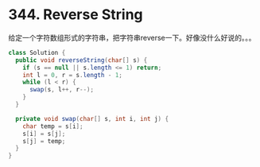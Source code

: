 # 344. Reverse String

给定一个字符数组形式的字符串，把字符串reverse一下。好像没什么好说的。。。

```java
class Solution {
  public void reverseString(char[] s) {
    if (s == null || s.length <= 1) return;
    int l = 0, r = s.length - 1;
    while (l < r) {
      swap(s, l++, r--);
    }
  }

  private void swap(char[] s, int i, int j) {
    char temp = s[i];
    s[i] = s[j];
    s[j] = temp;
  }
}
```